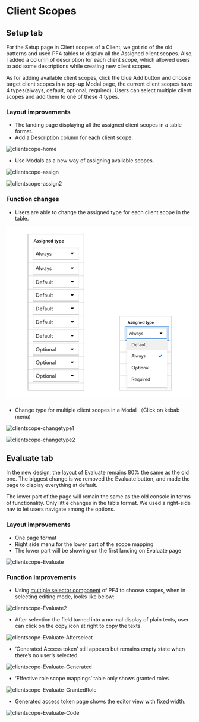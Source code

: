 # Client Scopes
## Setup tab

For the Setup page in Client scopes of a Client, we got rid of the old patterns and used PF4 tables to display all the Assigned client scopes. Also, I added a column of description for each client scope, which allowed users to add some descriptions while creating new client scopes.

As for adding available client scopes, click the blue Add button and choose target client scopes in a pop-up Modal page, the current client scopes have 4 types(always, default, optional, required). Users can select multiple client scopes and add them to one of these 4 types.

### Layout improvements

* The landing page displaying all the assigned client scopes in a table format.
* Add a Description column for each client scope.

![clientscope-home](./_images/clientscope-home.png)


* Use Modals as a new way of assigning available scopes.

![clientscope-assign](./_images/clientscope-assign.png)

![clientscope-assign2](./_images/clientscope-assign2.png)


### Function changes

* Users are able to change the assigned type for each client scope in the table.

![Assign-dropdowns](./_images/assign-dropdowns.png)

* Change type for multiple client scopes in a Modal （Click on kebab menu)

![clientscope-changetype1](./_images/clientscope-changetype1.png)

![clientscope-changetype2](./_images/clientscope-changetype2.png)


## Evaluate tab

In the new design, the layout of Evaluate remains 80% the same as the old one. The biggest change is we removed the Evaluate button, and made the page to display everything at default.

The lower part of the page will remain the same as the old console in terms of functionality. Only little changes in the tab’s format. We used a right-side nav to let users navigate among the options.


### Layout improvements

* One page format
* Right side menu for the lower part of the scope mapping
* The lower part will be showing on the first landing on Evaluate page

![clientscope-Evaluate](./_images/clientscope-Eva1.png)

### Function improvements

* Using [multiple selector component](https://www.patternfly.org/v4/documentation/react/components/select#multiple-with-custom-objects) of PF4 to choose scopes, when in selecting editing mode, looks like below:

![clientscope-Evaluate2](./_images/clientscope-Eva2.png)

* After selection the field turned into a normal display of plain texts, user can click on the copy icon at right to copy the texts.

![clientscope-Evaluate-Afterselect](./_images/clientscope-Eva-afterselect.png)


* ‘Generated Access token’ still appears but remains empty state when there’s no user’s selected.

![clientscope-Evaluate-Generated](./_images/clientscope-Eva-gat.png)

* ‘Effective role scope mappings’ table only shows granted roles

![clientscope-Evaluate-GrantedRole](./_images/clientscope-Eva-grantrole.png)


* Generated access token page shows the editor view with fixed width.

![clientscope-Evaluate-Code](./_images/clientscope-Eva-code.png)
